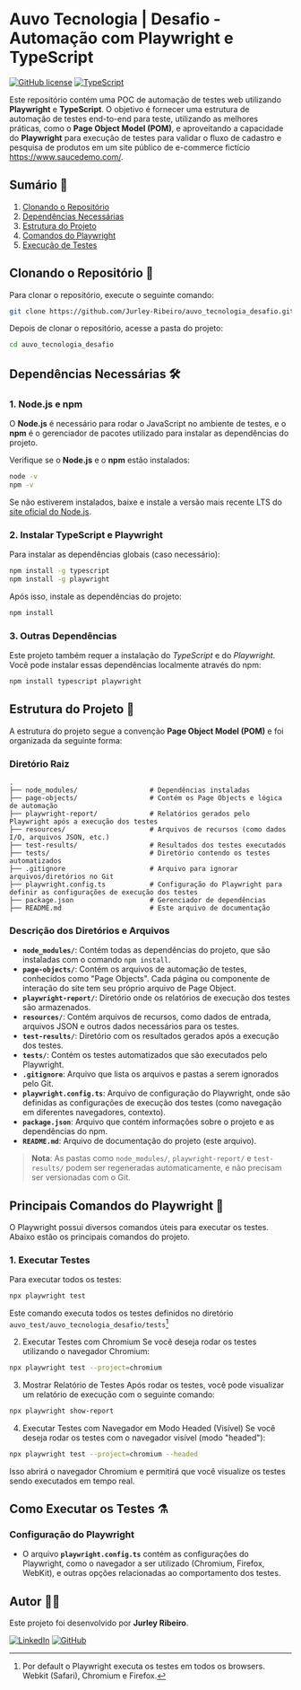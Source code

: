 # Auvo Tecnologia | Desafio - Automação com Playwright e TypeScript
[![GitHub license](https://img.shields.io/github/license/Naereen/StrapDown.js.svg)](https://github.com/Naereen/StrapDown.js/blob/master/LICENSE) [![TypeScript](https://img.shields.io/badge/--3178C6?logo=typescript&logoColor=ffffff)](https://www.typescriptlang.org/) 


Este repositório contém uma POC de automação de testes web utilizando **Playwright** e **TypeScript**. O objetivo é fornecer uma estrutura de automação de testes end-to-end para teste, utilizando as melhores práticas, como o **Page Object Model (POM)**, e aproveitando a capacidade do **Playwright** para execução de testes para validar o fluxo de cadastro e pesquisa de produtos em um site público de e-commerce fictício https://www.saucedemo.com/. 

## Sumário 📑

1. [Clonando o Repositório](#clonando-o-repositório)
2. [Dependências Necessárias](#dependências-necessárias)
3. [Estrutura do Projeto](#estrutura-do-projeto)
4. [Comandos do Playwright](#principais-comandos-do-playwright)
5. [Execução de Testes](#como-executar-os-testes)

## Clonando o Repositório 🐙
Para clonar o repositório, execute o seguinte comando:

```bash
git clone https://github.com/Jurley-Ribeiro/auvo_tecnologia_desafio.git

```
Depois de clonar o repositório, acesse a pasta do projeto:

```bash
cd auvo_tecnologia_desafio
```

## Dependências Necessárias 🛠️

### 1. Node.js e npm

O **Node.js** é necessário para rodar o JavaScript no ambiente de testes, e o **npm** é o gerenciador de pacotes utilizado para instalar as dependências do projeto.

Verifique se o **Node.js** e o **npm** estão instalados:

```bash
node -v
npm -v
```
Se não estiverem instalados, baixe e instale a versão mais recente LTS do [site oficial do Node.js](https://nodejs.org).

### 2. Instalar TypeScript e Playwright
Para instalar as dependências globais (caso necessário):
```bash
npm install -g typescript
npm install -g playwright
```
Após isso, instale as dependências do projeto:

```bash
npm install
```
### 3. Outras Dependências
Este projeto também requer a instalação do *TypeScript* e do *Playwright*. Você pode instalar essas dependências localmente através do npm:

```bash
npm install typescript playwright
```

## Estrutura do Projeto 📁

A estrutura do projeto segue a convenção **Page Object Model (POM)** e foi organizada da seguinte forma:

### Diretório Raiz

    .
    ├── node_modules/                  # Dependências instaladas
    ├── page-objects/                  # Contém os Page Objects e lógica de automação
    ├── playwright-report/             # Relatórios gerados pelo Playwright após a execução dos testes
    ├── resources/                     # Arquivos de recursos (como dados I/O, arquivos JSON, etc.)
    ├── test-results/                  # Resultados dos testes executados
    ├── tests/                         # Diretório contendo os testes automatizados
    ├── .gitignore                     # Arquivo para ignorar arquivos/diretórios no Git
    ├── playwright.config.ts           # Configuração do Playwright para definir as configurações de execução dos testes
    ├── package.json                   # Gerenciador de dependências
    ├── README.md                      # Este arquivo de documentação

### Descrição dos Diretórios e Arquivos

- **`node_modules/`**: Contém todas as dependências do projeto, que são instaladas com o comando `npm install`.
- **`page-objects/`**: Contém os arquivos de automação de testes, conhecidos como "Page Objects". Cada página ou componente de interação do site tem seu próprio arquivo de Page Object.
- **`playwright-report/`**: Diretório onde os relatórios de execução dos testes são armazenados.
- **`resources/`**: Contém arquivos de recursos, como dados de entrada, arquivos JSON e outros dados necessários para os testes.
- **`test-results/`**: Diretório com os resultados gerados após a execução dos testes.
- **`tests/`**: Contém os testes automatizados que são executados pelo Playwright.
- **`.gitignore`**: Arquivo que lista os arquivos e pastas a serem ignorados pelo Git.
- **`playwright.config.ts`**: Arquivo de configuração do Playwright, onde são definidas as configurações de execução dos testes (como navegação em diferentes navegadores, contexto).
- **`package.json`**: Arquivo que contém informações sobre o projeto e as dependências do npm.
- **`README.md`**: Arquivo de documentação do projeto (este arquivo).

> **Nota**: As pastas como `node_modules/`, `playwright-report/` e `test-results/` podem ser regeneradas automaticamente, e não precisam ser versionadas com o Git.


## Principais Comandos do Playwright 🚀

O Playwright possui diversos comandos úteis para executar os testes. Abaixo estão os principais comandos do projeto.

### 1. Executar Testes

Para executar todos os testes:

```bash
npx playwright test
```
Este comando executa todos os testes definidos no diretório `auvo_test/auvo_tecnologia_desafio/tests`[^1]

[^1]:
    Por default o Playwright executa os testes em todos os browsers.
    Webkit (Safari), Chromium e Firefox.

2. Executar Testes com Chromium
Se você deseja rodar os testes utilizando o navegador Chromium:

```bash
npx playwright test --project=chromium
```

3. Mostrar Relatório de Testes
Após rodar os testes, você pode visualizar um relatório de execução com o seguinte comando:

```bash
npx playwright show-report
```

4. Executar Testes com Navegador em Modo Headed (Visível)
Se você deseja rodar os testes com o navegador visível (modo "headed"):

```bash
npx playwright test --project=chromium --headed
```
Isso abrirá o navegador Chromium e permitirá que você visualize os testes sendo executados em tempo real.

## Como Executar os Testes ⚗️
### Configuração do Playwright
- O arquivo **`playwright.config.ts`** contém as configurações do Playwright, como o navegador a ser utilizado (Chromium, Firefox, WebKit), e outras opções relacionadas ao comportamento dos testes.


## Autor 👩‍💻

Este projeto foi desenvolvido por **Jurley Ribeiro**.


[![LinkedIn](https://img.shields.io/badge/LinkedIn-Profile-blue?logo=linkedin&logoColor=white&style=flat-square)](https://www.linkedin.com/in/jurley-ribeiro/)
[![GitHub](https://img.shields.io/badge/GitHub-Profile-black?logo=github&logoColor=white&style=flat-square)](https://github.com/Jurley-Ribeiro)
